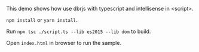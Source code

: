 This demo shows how use dbrjs with typescript and intellisense in \<script\>.

`npm install` or `yarn install`.

Run `npx tsc ./script.ts --lib es2015 --lib dom` to build.

Open `index.html` in browser to run the sample.
